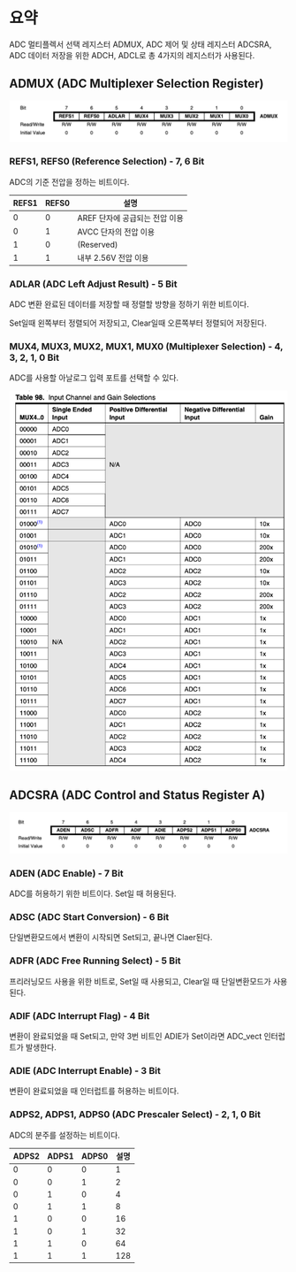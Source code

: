 # 요약

ADC 멀티플렉서 선택 레지스터 ADMUX, ADC 제어 및 상태 레지스터 ADCSRA, ADC 데이터 저장을 위한 ADCH, ADCL로 총 4가지의 레지스터가 사용된다.

## ADMUX (ADC Multiplexer Selection Register)

![ADMUX Resister](./admux-resister.png)

### REFS1, REFS0 (Reference Selection) - 7, 6 Bit

ADC의 기준 전압을 정하는 비트이다.

|REFS1|REFS0|설명|
|---|---|---|
|0|0|AREF 단자에 공급되는 전압 이용|
|0|1|AVCC 단자의 전압 이용|
|1|0|(Reserved)|
|1|1|내부 2.56V 전압 이용|

### ADLAR (ADC Left Adjust Result) - 5 Bit

ADC 변환 완료된 데이터를 저장할 때 정렬할 방향을 정하기 위한 비트이다.

Set일때 왼쪽부터 정렬되어 저장되고, Clear일때 오른쪽부터 정렬되어 저장된다.

### MUX4, MUX3, MUX2, MUX1, MUX0 (Multiplexer Selection) - 4, 3, 2, 1, 0 Bit

ADC를 사용할 아날로그 입력 포트를 선택할 수 있다.

![Multiplexer Resister](./multiplexor-resister.png)

## ADCSRA (ADC Control and Status Register A)

![ADCSRA Resister](./adcsra.png)

### ADEN (ADC Enable) - 7 Bit

ADC를 허용하기 위한 비트이다. Set일 때 허용된다.

### ADSC (ADC Start Conversion) - 6 Bit

단일변환모드에서 변환이 시작되면 Set되고, 끝나면 Claer된다.

### ADFR (ADC Free Running Select) - 5 Bit

프리러닝모드 사용을 위한 비트로, Set일 때 사용되고, Clear일 때 단일변환모드가 사용된다.

### ADIF (ADC Interrupt Flag) - 4 Bit

변환이 완료되었을 때 Set되고, 만약 3번 비트인 ADIE가 Set이라면 ADC_vect 인터럽트가 발생한다.

### ADIE (ADC Interrupt Enable) - 3 Bit

변환이 완료되었을 때 인터럽트를 허용하는 비트이다.

### ADPS2, ADPS1, ADPS0 (ADC Prescaler Select) - 2, 1, 0 Bit

ADC의 분주를 설정하는 비트이다.

|ADPS2|ADPS1|ADPS0|설명|
|---|---|---|---|
|0|0|0|1|
|0|0|1|2|
|0|1|0|4|
|0|1|1|8|
|1|0|0|16|
|1|0|1|32|
|1|1|0|64|
|1|1|1|128|
